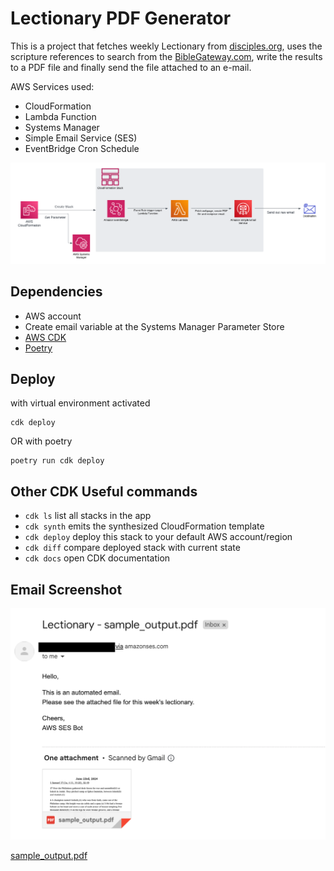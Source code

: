 
# Lectionary PDF Generator

This is a project that fetches weekly Lectionary from [disciples.org](https://disciples.org/resources/lectionary/),
uses the scripture references to search from the [BibleGateway.com](https://www.biblegateway.com/), write the results to
 a PDF file and finally send the file attached to an e-mail.

 AWS Services used:
 - CloudFormation
 - Lambda Function
 - Systems Manager
 - Simple Email Service (SES)
 - EventBridge Cron Schedule

 ![Architecture png](/images/architecture.png)

## Dependencies

- AWS account
- Create email variable at the Systems Manager Parameter Store
- [AWS CDK](https://docs.aws.amazon.com/cdk/v2/guide/getting_started.html)
- [Poetry](https://python-poetry.org/docs/#installation)

## Deploy

with virtual environment activated
```
cdk deploy
```
OR with poetry 
```
poetry run cdk deploy
```

## Other CDK Useful commands

 * `cdk ls`          list all stacks in the app
 * `cdk synth`       emits the synthesized CloudFormation template
 * `cdk deploy`      deploy this stack to your default AWS account/region
 * `cdk diff`        compare deployed stack with current state
 * `cdk docs`        open CDK documentation

## Email Screenshot

![Email screenshot](/images/sample_email_screenshot.png)

[sample_output.pdf](sample_output.pdf)